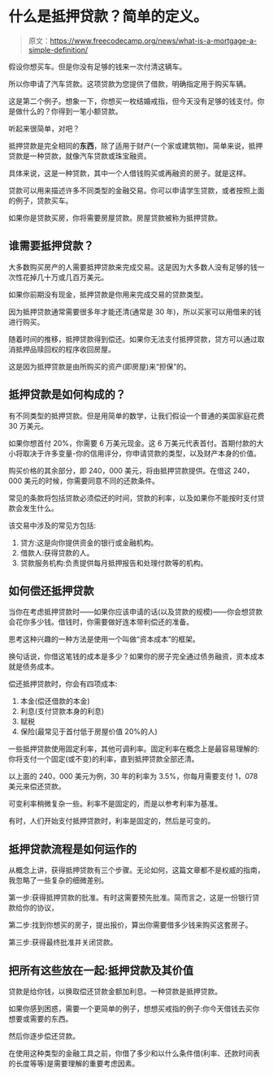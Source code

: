 # 什么是抵押贷款？简单的定义。

> 原文：<https://www.freecodecamp.org/news/what-is-a-mortgage-a-simple-definition/>

假设你想买车。但是你没有足够的钱来一次付清这辆车。

所以你申请了汽车贷款。这项贷款为您提供了借款，明确指定用于购买车辆。

这是第二个例子。想象一下，你想买一枚结婚戒指，但今天没有足够的钱支付。你是做什么的？你得到一笔小额贷款。

听起来很简单，对吧？

抵押贷款是完全相同的**东西**，除了适用于财产(一个家或建筑物)。简单来说，抵押贷款是一种贷款，就像汽车贷款或珠宝融资。

具体来说，这是一种贷款，其中一个人借钱购买或再融资的房子。就是这样。

贷款可以用来描述许多不同类型的金融交易。你可以申请学生贷款，或者按照上面的例子，贷款买车。

如果你是贷款买房，你将需要房屋贷款。房屋贷款被称为抵押贷款。

## 谁需要抵押贷款？

大多数购买房产的人需要抵押贷款来完成交易。这是因为大多数人没有足够的钱一次性花掉几十万或几百万美元。

如果你前期没有现金，抵押贷款是你用来完成交易的贷款类型。

因为抵押贷款通常需要很多年才能还清(通常是 30 年)，所以买家可以用借来的钱进行购买。

随着时间的推移，抵押贷款得到偿还。如果你无法支付抵押贷款，贷方可以通过取消抵押品赎回权的程序收回房屋。

这是因为抵押贷款是由所购买的资产(即房屋)来“担保”的。

## 抵押贷款是如何构成的？

有不同类型的抵押贷款。但是用简单的数学，让我们假设一个普通的美国家庭花费 30 万美元。

如果你想首付 20%，你需要 6 万美元现金。这 6 万美元代表首付。首期付款的大小将取决于许多变量-你的信用评分，你申请贷款的类型，以及财产本身的价值。

购买价格的其余部分，即 240，000 美元，将由抵押贷款提供。在借这 240，000 美元的时候，你需要同意不同的还款条件。

常见的条款将包括贷款必须偿还的时间，贷款的利率，以及如果你不能按时支付贷款会发生什么。

该交易中涉及的常见方包括:

1.  贷方:这是向你提供资金的银行或金融机构。
2.  借款人:获得贷款的人。
3.  贷款服务机构:负责提供每月抵押报告和处理付款等的机构。

## 如何偿还抵押贷款

当你在考虑抵押贷款时——如果你应该申请的话(以及贷款的规模)——你会想贷款会花你多少钱。借钱时，你需要做好连本带利偿还的准备。

思考这种兴趣的一种方法是使用一个叫做“资本成本”的框架。

换句话说，你借这笔钱的成本是多少？如果你的房子完全通过债务融资，资本成本就是债务成本。

偿还抵押贷款时，你会有四项成本:

1.  本金(偿还借款的本金)
2.  利息(支付贷款本身的利息)
3.  赋税
4.  保险(最常见于首付低于房屋价值 20%的人)

一些抵押贷款使用固定利率，其他可调利率。固定利率在概念上是最容易理解的:你将支付一个固定(或不变)的利率，直到抵押贷款全部还清。

以上面的 240，000 美元为例，30 年的利率为 3.5%，你每月需要支付 1，078 美元来偿还贷款。

可变利率稍微复杂一些。利率不是固定的，而是以参考利率为基准。

有时，人们开始支付抵押贷款时，利率是固定的，然后是可变的。

## 抵押贷款流程是如何运作的

从概念上讲，获得抵押贷款有三个步骤。无论如何，这篇文章都不是权威的指南，我忽略了一些复杂的细微差别。

第一步:获得抵押贷款的批准。有时这需要预先批准。简而言之，这是一份银行贷款给你的协议，

第二步:找到你想买的房子，提出报价，算出你需要借多少钱来购买这套房子。

第三步:获得最终批准并关闭贷款。

## 把所有这些放在一起:抵押贷款及其价值

贷款是给你钱，以换取偿还贷款金额加利息。一种贷款是抵押贷款。

如果你感到困惑，需要一个更简单的例子，想想买戒指的例子:你今天借钱去买你想要或需要的东西。

然后你逐步偿还贷款。

在使用这种类型的金融工具之前，你借了多少和以什么条件借(利率、还款时间表的长度等等)是需要理解的重要考虑因素。